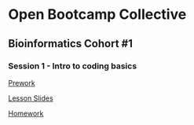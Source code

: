 # Open Bootcamp Collective
## Bioinformatics Cohort #1
### Session 1 - Intro to coding basics
[Prework](01-Intro_to_coding/prework.md)

[Lesson Slides](https://docs.google.com/presentation/d/1bZ2KqZODI4VddwrwBxSmFqgcPMlaa3UA_yJOWkntGYE/edit?usp=sharing)

[Homework](01-Intro_to_coding/group_homework_1.md)
